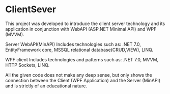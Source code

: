 # ClientSever
This project was developed to introduce the client server technology and its application in conjunction with WebAPI (ASP.NET Minimal API) and WPF (MVVM).

Server WebAPI(MinAPI) Includes technologies such as:
.NET 7.0,
EntityFramework core,
MSSQL relational database(CRUD,VIEW),
LINQ.

WPF client Includes technologies and patterns such as:
.NET 7.0,
MVVM,
HTTP Sockets,
LINQ.

All the given code does not make any deep sense, but only shows the connection between the Client (WPF Application) and the Server (MinAPI) and is strictly of an educational nature.
